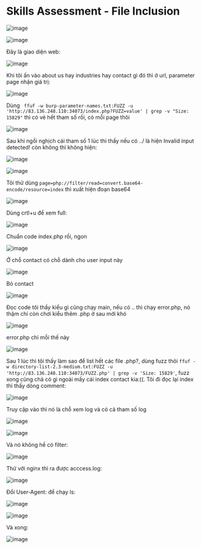 <h1>Skills Assessment - File Inclusion</h1>

![image](https://github.com/user-attachments/assets/14eee696-d64a-461a-9fd9-29afd43df63a)

![image](https://github.com/user-attachments/assets/199869bf-9d80-4174-a5d5-3d385f0b0640)

Đây là giao diện web:

![image](https://github.com/user-attachments/assets/43c2c785-c190-4d1e-b762-5e6c1ac518e8)

Khi tôi ấn vào about us hay industries hay contact gì đó thì ở url, parameter page nhận giá trị:

![image](https://github.com/user-attachments/assets/61cc0a4f-8bd2-47e9-bca1-752a95e085ae)

Dùng ` ffuf -w burp-parameter-names.txt:FUZZ -u 'http://83.136.248.110:34073/index.php?FUZZ=value' | grep -v "Size: 15829"` thì có vẻ hết tham số rồi, có mỗi page thôi

![image](https://github.com/user-attachments/assets/accf8e55-5615-4d53-baa9-9147379acc42)

Sau khi ngồi nghịch cái tham số 1 lúc thì thấy nếu có ../ là hiện Invalid input detected! còn không thì không hiện:

![image](https://github.com/user-attachments/assets/2e107f8f-e222-452d-82a6-798c7aaa0bb0)

![image](https://github.com/user-attachments/assets/64174f05-7c8a-4588-9b90-748490625bf7)

Tôi thử dùng `page=php://filter/read=convert.base64-encode/resource=index` thì xuất hiện đoạn base64

![image](https://github.com/user-attachments/assets/570502ce-6642-4a67-99e5-55eaba19b2b6)

Dùng crtl+u để xem full:

![image](https://github.com/user-attachments/assets/065703f7-9517-40c6-9b77-091824525886)

Chuẩn code index.php rồi, ngon

![image](https://github.com/user-attachments/assets/15ab2870-b6e9-4e08-835f-2b1187371f63)

Ở chỗ contact có chỗ dành cho user input này

![image](https://github.com/user-attachments/assets/b051a8c8-7ee1-4794-96df-8991acb014c8)

Bỏ contact

![image](https://github.com/user-attachments/assets/ff78283c-cb66-4c6d-8c70-9f87521d9b51)

Đọc code tôi thấy kiểu gì cũng chạy main, nếu có .. thì chạy error.php, nó thậm chí còn chơi kiểu thêm .php ở sau mới khó

![image](https://github.com/user-attachments/assets/58f31886-66d2-412b-9610-c6a95b08c4c5)

error.php chỉ mỗi thế này

![image](https://github.com/user-attachments/assets/ed9c8766-06ad-4b35-9ffb-ef35eab4867a)

Sau 1 lúc thì tôi thấy làm sao để list hết các file .php?, dùng fuzz thôi `ffuf -w directory-list-2.3-medium.txt:FUZZ -u 'http://83.136.248.110:34073/FUZZ.php' | grep -v 'Size: 15829'`, fuzz xong cũng chả có gì ngoài mấy cái index contact kia:((.
Tôi đi đọc lại index thì thấy dòng comment:

![image](https://github.com/user-attachments/assets/c0440cf4-252a-4b0c-8bd0-a13ed79741e9)

Truy cập vào thì nó là chỗ xem log và có cả tham số log

![image](https://github.com/user-attachments/assets/1664ce8b-c9f6-4e7c-ae59-4d5d25c41e69)

![image](https://github.com/user-attachments/assets/55e9733a-9226-4024-8335-2cc91b27792a)

Và nó không hề có filter:

![image](https://github.com/user-attachments/assets/28b436ee-2566-44e8-a677-c1f031774c4a)

Thử với nginx thì ra được acccess.log:

![image](https://github.com/user-attachments/assets/0c3bf9f8-44cb-4607-b68f-6e9c0a74344b)

Đổi User-Agent: <?php system('ls /'); ?> để chạy ls:

![image](https://github.com/user-attachments/assets/47249b84-8db7-4a95-a5fa-44f0276b4036)

![image](https://github.com/user-attachments/assets/5c1b5e1a-e083-43bd-adab-9191a8f762ed)

Và xong:

![image](https://github.com/user-attachments/assets/bb4cc168-24e6-4185-8045-31614bb58966)







